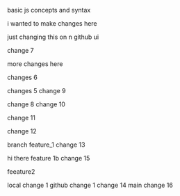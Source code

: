 basic js concepts and syntax

i wanted to make changes here

just changing this on n github ui

change 7

more changes here

changes 6

changes 5
change 9

change 8
change 10

change 11

change 12

branch feature_1 change 13

hi there
feature 1b change 15

feeature2

local change 1
github change 1
change 14 main
change 16
